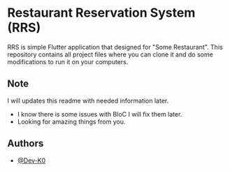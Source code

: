 
# Restaurant Reservation System (RRS)


RRS is simple Flutter application that designed for "Some Restaurant".
This repository contains all project files where you can clone it and do some modifications to run it on your computers.
## Note

I will updates this readme with needed information later.

- I know there is some issues with BloC I will fix them later.
- Looking for amazing things from you.


## Authors

- [@Dev-K0](https://www.github.com/Dev-k0)


